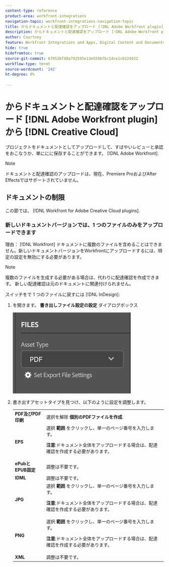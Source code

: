 ```yaml
---
content-type: reference
product-area: workfront-integrations
navigation-topic: workfront-integrations-navigation-topic
title: からドキュメントと配達確認をアップロード [!DNL Adobe Workfront plugin] から [!DNL Creative Cloud]
description: からドキュメントと配達確認をアップロード [!DNL Adobe Workfront plugin] から [!DNL Creative Cloud]
author: Courtney
feature: Workfront Integrations and Apps, Digital Content and Documents
hide: true
hidefromtoc: true
source-git-commit: 67952bf88a782595e13e559bfbc14ce1c622d432
workflow-type: tm+mt
source-wordcount: '242'
ht-degree: 0%

---
```



# からドキュメントと配達確認をアップロード [!DNL Adobe Workfront plugin] から [!DNL Creative Cloud]

プロジェクトをドキュメントとしてアップロードして、すばやいレビューと承認をおこなうか、単ににに保存することができます。 [!DNL Adobe Workfront].

>[!NOTE]
>
>ドキュメントと配達確認のアップロードは、現在、Premiere ProおよびAfter Effectsではサポートされていません。


## ドキュメントの制限

この節では、 [!DNL Workfront for Adobe Creative Cloud plugins].

### 新しいドキュメントバージョンでは、1 つのファイルのみをアップロードできます

理由： [!DNL Workfront] ドキュメントに複数のファイルを含めることはできません。新しいドキュメントバージョンをWorkfrontにアップロードするには、特定の設定を無効にする必要があります。

>[!NOTE]
>
>複数のファイルを生成する必要がある場合は、代わりに配達確認を作成できます。 新しい配達確認は元のドキュメントに関連付けられません。



スイッチをで 1 つのファイルに戻すには [!DNL InDesign]:

1. を開きます。 **書き出しファイル設定の設定** ダイアログボックス

   ![](assets/file-export-settings.png)

1. 書き出すアセットタイプを見つけ、以下のように設定を調整します。

   <table>
    <tr>
    <td><strong>PDF及びPDF印刷</strong>
    </td>
    <td>選択を解除 <strong>個別のPDFファイルを作成</strong>.
    </td>
    </tr>
    <tr>
    <td><strong>EPS</strong>
    </td>
    <td>選択 <strong>範囲</strong> をクリックし、単一のページ番号を入力します。 
    <p>
    <strong>注意</strong>:ドキュメント全体をアップロードする場合は、配達確認を作成する必要があります。 
    </td>
    </tr>
    <tr>
    <td><strong>ePubとEPUB固定</strong>
    </td>
    <td>調整は不要です。
    </td>
    </tr>
    <tr>
    <td><strong>IDML</strong>
    </td>
    <td>調整は不要です。
    </td>
    </tr>
    <tr>
    <td><strong>JPG</strong>
    </td>
    <td>選択 <strong>範囲</strong> をクリックし、単一のページ番号を入力します。 
    <p>
    <strong>注意</strong>:ドキュメント全体をアップロードする場合は、配達確認を作成する必要があります。 
    </td>
    </tr>
    <tr>
    <td><strong>PNG</strong>
    </td>
    <td>選択 <strong>範囲</strong> をクリックし、単一のページ番号を入力します。 
    <p>
    <strong>注意</strong>:ドキュメント全体をアップロードする場合は、配達確認を作成する必要があります。 
    </td>
    </tr>
    <tr>
    <td><strong>XML</strong>
    </td>
    <td>調整は不要です。 
    </td>
    </tr>
    </table>
